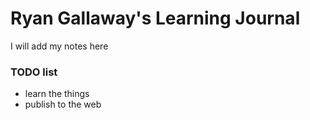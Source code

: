 # Ryan Gallaway's Learning Journal

I will add my notes here

### TODO list
- learn the things
- publish to the web 
